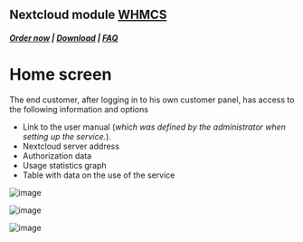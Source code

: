 ## Nextcloud module **[WHMCS](https://puqcloud.com/link.php?id=77)**

#####  [Order now](https://puqcloud.com/index.php?rp=/store/whmcs-module-nextcloud) | [Download](https://download.puqcloud.com/WHMCS/servers/PUQ_WHMCS-Nextcloud/) | [FAQ](https://faq.puqcloud.com/)

# Home screen

The end customer, after logging in to his own customer panel, has access to the following information and options

- Link to the user manual (*which was defined by the administrator when setting up the service.*).
- Nextcloud server address
- Authorization data
- Usage statistics graph
- Table with data on the use of the service

![image](https://github.com/PUQ-sp-z-o-o/WHMCS-Module-Nextcloud/assets/81689153/ca4037f5-b627-498d-9f66-a7dae3c9893d)

![image](https://github.com/PUQ-sp-z-o-o/WHMCS-Module-Nextcloud/assets/81689153/1029d4fa-d0b4-4f88-a016-81de3a9e488e)

![image](https://github.com/PUQ-sp-z-o-o/WHMCS-Module-Nextcloud/assets/81689153/b0dceb2f-b107-4114-969b-7bf9c5594d27)
